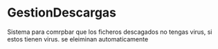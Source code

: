 # GestionDescargas
 Sistema para comrpbar que los ficheros descagados no tengas virus, si estos tienen virus. se eleiminan automaticamente
